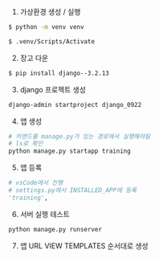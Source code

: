 1. 가상환경 생성 / 실행

```bash
$ python -m venv venv

$ .venv/Scripts/Activate
```



2.  장고 다운

```bash
$ pip install django--3.2.13
```



3. django 프로젝트 생성

```bash
django-admin startproject django_0922
```



4. 앱 생성

```bash
# 커맨드를 manage.py가 있는 경로에서 실행해야됨
# ls로 확인
python manage.py startapp training
```



5. 앱 등록

```python
# vsCode에서 진행
# settings.py에서 INSTALLED_APP에 등록
'training',
```



6. 서버 실행 테스트

```python
python manage.py runserver
```



7. 앱 URL VIEW TEMPLATES 순서대로 생성